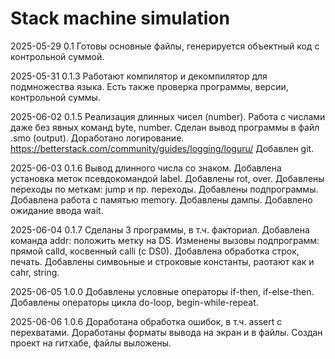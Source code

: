 Stack machine simulation
=============================

2025-05-29 0.1
Готовы основные файлы, 
генерируется объектный код с контрольной суммой.

2025-05-31 0.1.3
Работают компилятор и декомпилятор для подмножества языка.
Есть также проверка программы, версии, контрольной суммы.

2025-06-02 0.1.5
Реализация длинных чисел (number).
Работа с числами даже без явных команд byte, number.
Сделан вывод программы в файл .smo (output).
Доработано логирование.
https://betterstack.com/community/guides/logging/loguru/
Добавлен git.

2025-06-03 0.1.6
Вывод длинного числа со знаком.
Добавлена установка меток псевдокомандой label.
Добавлены rot, over.
Добавлены переходы по меткам: jump и пр. переходы.
Добавлены подпрограммы.
Добавлена работа с памятью memory.
Добавлены дампы.
Добавлено ожидание ввода wait.

2025-06-04 0.1.7
Сделаны 3 программы, в т.ч. факториал.
Добавлена команда addr: положить метку на DS.
Изменены вызовы подпрограмм: прямой calld, косвенный calli (с DS0).
Добавлена обработка строк, печать.
Добавлены симвоьные и строковые константы, раотают как и cahr, string.

2025-06-05 1.0.0
Добавлены условные операторы if-then, if-else-then.
Добавлены операторы цикла do-loop, begin-while-repeat.

2025-06-06 1.0.6
Доработана обработка ошибок, в т.ч. assert с перехватами.
Доработаны форматы вывода на экран и в файлы.
Создан проект на гитхабе, файлы выложены.
